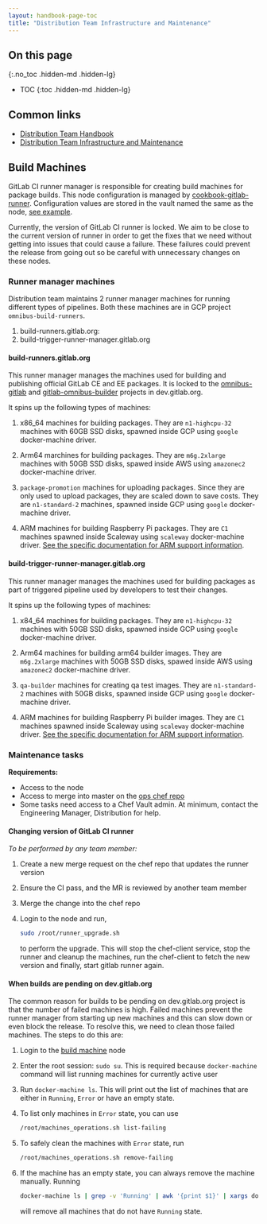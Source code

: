 ```yaml
---
layout: handbook-page-toc
title: "Distribution Team Infrastructure and Maintenance"
---
```


## On this page

{:.no_toc .hidden-md .hidden-lg}

- TOC
{:toc .hidden-md .hidden-lg}

## Common links

- [Distribution Team Handbook](/handbook/engineering/development/enablement/distribution/)
- [Distribution Team Infrastructure and Maintenance](/handbook/engineering/development/enablement/distribution/maintenance/)

## Build Machines

GitLab CI runner manager is responsible for creating build machines for package
builds.  This node configuration is managed by
[cookbook-gitlab-runner](https://gitlab.com/gitlab-cookbooks/cookbook-wrapper-gitlab-runner).
Configuration values are stored in the vault named the same as the node,
[see example](https://ops.gitlab.net/gitlab-cookbooks/chef-repo/-/blob/a62742886ed1dec291d66df3508e37163431538d/roles/build-trigger-runner-manager-gitlab-org.json#L37).

Currently, the version of GitLab CI runner is locked. We aim to be close to the
current version of runner in order to get the fixes that we need without getting
into issues that could cause a failure. These failures could prevent the release
from going out so be careful with unnecessary changes on these nodes.

### Runner manager machines

Distribution team maintains 2 runner manager machines for running different
types of pipelines. Both these machines are in GCP project
`omnibus-build-runners`.

1. build-runners.gitlab.org:
1. build-trigger-runner-manager.gitlab.org

#### build-runners.gitlab.org

This runner manager manages the machines used for building and publishing
official GitLab CE and EE packages. It is locked to the [omnibus-gitlab](https://dev.gitlab.org/gitlab/omnibus-gitlab/)
and [gitlab-omnibus-builder](https://dev.gitlab.org/cookbooks/gitlab-omnibus-builder/) projects in dev.gitlab.org.

It spins up the following types of machines:

1. x86_64 machines for building packages. They are `n1-highcpu-32` machines with 60GB
   SSD disks, spawned inside GCP using `google` docker-machine driver.

1. Arm64 marchines for building packages. They are `m6g.2xlarge` machines with 50GB SSD
   disks, spawed inside AWS using `amazonec2` docker-machine driver.

1. `package-promotion` machines for uploading packages. Since they are only used
   to upload packages, they are scaled down to save costs. They are
   `n1-standard-2` machines, spawned inside GCP using `google` docker-machine
   driver.

1. ARM machines for building Raspberry Pi packages. They are `C1` machines
   spawned inside Scaleway using `scaleway` docker-machine driver.
   [See the specific documentation for ARM support information][arm].

#### build-trigger-runner-manager.gitlab.org

This runner manager manages the machines used for building packages as part of
triggered pipeline used by developers to test their changes.

It spins up the following types of machines:

1. x84_64 machines for building packages. They are `n1-highcpu-32` machines with 50GB
   SSD disks, spawned inside GCP using `google` docker-machine driver.

1. Arm64 machines for building arm64 builder images. They are `m6g.2xlarge` machines with 50GB SSD
   disks, spawed inside AWS using `amazonec2` docker-machine driver.

1. `qa-builder` machines for creating qa test images. They are `n1-standard-2` machines
   with 50GB disks, spawned inside GCP using `google` docker-machine driver.

1. ARM machines for building Raspberry Pi builder images. They are `C1` machines
   spawned inside Scaleway using `scaleway` docker-machine driver.
   [See the specific documentation for ARM support information][arm].

### Maintenance tasks

**Requirements:**

- Access to the node
- Access to merge into master on the [ops chef repo](https://ops.gitlab.net/gitlab-cookbooks/chef-repo)
- Some tasks need access to a Chef Vault admin. At minimum, contact the Engineering Manager,
  Distribution for help.

#### Changing version of GitLab CI runner

*To be performed by any team member:*

   1. Create a new merge request on the chef repo that updates the runner version

   1. Ensure the CI pass, and the MR is reviewed by another team member

   1. Merge the change into the chef repo

   1. Login to the node and run,

      ```sh
      sudo /root/runner_upgrade.sh
      ```

      to perform the upgrade. This will stop the chef-client service, stop the
      runner and cleanup the machines, run the chef-client to fetch the new
      version and finally, start gitlab runner again.

#### When builds are pending on dev.gitlab.org

The common reason for builds to be pending on dev.gitlab.org project is that the
number of failed machines is high. Failed machines prevent the runner manager
from starting up new machines and this can slow down or even block the release.
To resolve this, we need to clean those failed machines. The steps to do this
are:

  1. Login to the [build machine](#build-machines) node

  1. Enter the root session: `sudo su`. This is required because
     `docker-machine` command will list running machines for currently active
     user

  1. Run `docker-machine ls`. This will print out the list of machines that are
     either in `Running`, `Error` or have an empty state.

  1. To list only machines in `Error` state, you can use

      ```sh
      /root/machines_operations.sh list-failing
      ```

  1. To safely clean the machines with `Error` state, run

      ```sh
      /root/machines_operations.sh remove-failing
      ```

  1. If the machine has an empty state, you can always remove the machine
     manually. Running

      ```sh
      docker-machine ls | grep -v 'Running' | awk '{print $1}' | xargs docker-machine rm --force
      ```

      will remove all machines that do not have `Running` state.

[arm]: /handbook/engineering/development/enablement/distribution/maintenance/arm.html
